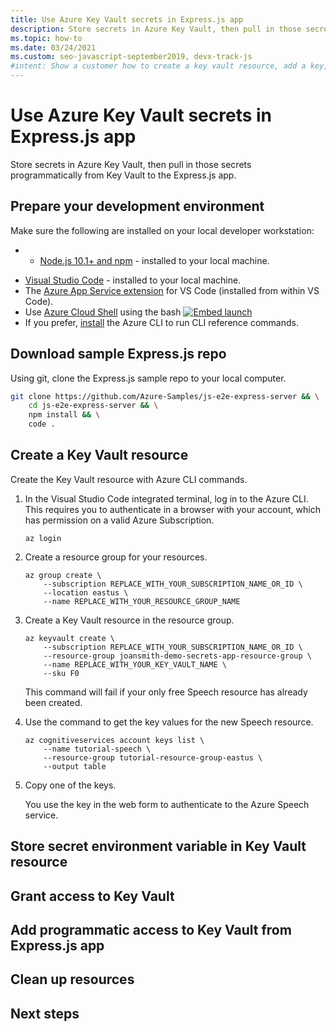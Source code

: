 ```yaml
---
title: Use Azure Key Vault secrets in Express.js app
description: Store secrets in Azure Key Vault, then pull in those secrets programmatically from Key Vault to the Express.js app. 
ms.topic: how-to
ms.date: 03/24/2021
ms.custom: seo-javascript-september2019, devx-track-js
#intent: Show a customer how to create a key vault resource, add a key, secret, and certificate, then use those in an Express.js app. 
---
```


# Use Azure Key Vault secrets in Express.js app

Store secrets in Azure Key Vault, then pull in those secrets programmatically from Key Vault to the Express.js app. 

## Prepare your development environment

Make sure the following are installed on your local developer workstation:
* - [Node.js 10.1+ and npm](https://nodejs.org/en/download) - installed to your local machine.
- [Visual Studio Code](https://code.visualstudio.com/) - installed to your local machine. 
- The [Azure App Service extension](https://marketplace.visualstudio.com/items?itemName=ms-azuretools.vscode-azureappservice) for VS Code (installed from within VS Code).
- Use [Azure Cloud Shell](/azure/cloud-shell/quickstart) using the bash 
   [![Embed launch](../../includes/media/cloud-shell-try-it/hdi-launch-cloud-shell.png "Launch Azure Cloud Shell")](https://shell.azure.com)   
- If you prefer, [install](/cli/azure/install-azure-cli) the Azure CLI to run CLI reference commands.

## Download sample Express.js repo 

Using git, clone the Express.js sample repo to your local computer. 

```bash
git clone https://github.com/Azure-Samples/js-e2e-express-server && \
    cd js-e2e-express-server && \
    npm install && \
    code .
```

## Create a Key Vault resource

Create the Key Vault resource with Azure CLI commands.


1. In the Visual Studio Code integrated terminal, log in to the Azure CLI. This requires you to authenticate in a browser with your account, which has permission on a valid Azure Subscription.

    ```azurecli
    az login
    ```
 
1. Create a resource group for your resources. 

    ```azurecli
    az group create \
        --subscription REPLACE_WITH_YOUR_SUBSCRIPTION_NAME_OR_ID \
        --location eastus \
        --name REPLACE_WITH_YOUR_RESOURCE_GROUP_NAME
    ```

1. Create a Key Vault resource in the resource group.

    ```azurecli
    az keyvault create \
        --subscription REPLACE_WITH_YOUR_SUBSCRIPTION_NAME_OR_ID \
        --resource-group joansmith-demo-secrets-app-resource-group \
        --name REPLACE_WITH_YOUR_KEY_VAULT_NAME \
        --sku F0
    ```




    This command will fail if your only free Speech resource has already been created. 

1. Use the command to get the key values for the new Speech resource. 

    ```azurecli
    az cognitiveservices account keys list \
        --name tutorial-speech \
        --resource-group tutorial-resource-group-eastus \
        --output table
    ```

1. Copy one of the keys. 

    You use the key in the web form to authenticate to the Azure Speech service.

## Store secret environment variable in Key Vault resource

## Grant access to Key Vault

## Add programmatic access to Key Vault from Express.js app

## Clean up resources

## Next steps